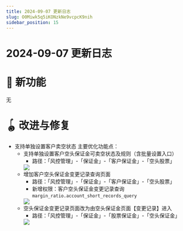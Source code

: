 ```yaml
---
title: 2024-09-07 更新日志
slug: O0Miwk5q5iKONzkNe9vcpcK9nih
sidebar_position: 15
---
```



# 2024-09-07 更新日志

# 🎉 新功能

无

# 🪀 改进与修复

- 支持单独设置客户卖空状态
    主要优化功能点：
    - 支持单独设置客户空头保证金可卖空状态及规则（含批量设置入口）
        - 路径：「风控管理」-「保证金」-「客户保证金」-「空头股票」
        <img src="/assets/Tz1ebdsg3oEsYSxSovXcRsyMn3f.png" src-width="3240" src-height="1618" align="center"/>
    - 增加客户空头保证金变更记录查询页面
        - 路径：「风控管理」-「保证金」-「客户保证金」-「空头股票」
        - 新增权限：客户空头保证金变更记录查询 `margin_ratio.account_short_records_query`
        <img src="/assets/UsPXbfibBoUChFxWucacBfXOnLe.png" src-width="3234" src-height="1202" align="center"/>
    - 空头保证金变更记录页面改为由空头保证金页面【变更记录】进入
        - 路径：「风控管理」-「保证金」-「股票保证金」-「空头保证金」
        <img src="/assets/BYeAbTCj6onqWgxLJRFcpYb7nwc.png" src-width="3238" src-height="1342" align="center"/>

